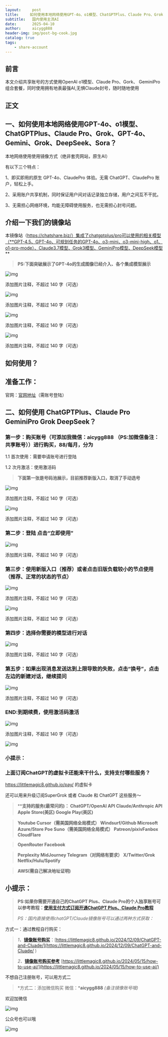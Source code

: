 ```yaml
---
layout:     post
title:     如何使用本地网络使用GPT-4o、o1模型、ChatGPTPlus、Claude Pro、Grok、GPT-4o、Gemini、Grok、DeepSeek？如何突破chatgptplus o1 使用次数限制
subtitle:   国内使用主流AI
date:       2025-04-10
author:     aicygg888
header-img: img/post-bg-cook.jpg
catalog: true
tags:
    - share-account
---
```


## **前言**

本文介绍共享账号的方式使用OpenAI o1模型、Claude Pro、Gork、 GeminiPro组合套餐，同时使用拥有地表最强AI,无惧Claude封号，随时随地使用

## **正文**

## **一、如何使用本地网络使用GPT-4o、o1模型、ChatGPTPlus、Claude Pro、Grok、GPT-4o、Gemini、Grok、DeepSeek、Sora？**

本地网络使用使用镜像方式（绝非套壳网站，原生AI）

有以下三个特点：

1、即买即用的原生 GPT-4o、ClaudePro 体验。无需 ChatGPT、ClaudePro  账户，轻松上手。

2、采用账户共享机制，同时保证用户间对话记录独立存储，用户之间互不干扰。

3、无需担心网络环境，均能无障碍使用服务，也无需担心封号问题。

## 介绍一下我们的镜像站

本镜像站（https://chatshare.biz/）集成了chatgptplus/pro可以使用的相关模型（**GPT-4.5、GPT-4o、可规划任务的GPT-4o、o3-mini、o3-mini-high、o1、o1-pro-mode）、Claude3.7模型、Grok3模型、GeminiPro模型、DeepSeek模型**

> **PS:下面突破展示了GPT-4o的生成图像已经介入、各个集成模型展示**

![img](https://pica.zhimg.com/80/v2-84f79acd978968c719dbc41d244d5076_720w.png)





添加图片注释，不超过 140 字（可选）

![img](https://pic1.zhimg.com/80/v2-020e13d97196b5baada885ddda6ac29f_720w.png)





添加图片注释，不超过 140 字（可选）

![img](https://picx.zhimg.com/80/v2-617cbfce0ce9f235502f80f14888486c_720w.png)





添加图片注释，不超过 140 字（可选）

![img](https://pica.zhimg.com/80/v2-ffcc744a4761e327dd04a9a8efd794a3_720w.png)





添加图片注释，不超过 140 字（可选）

## 如何使用？

## **准备工作：**

官网：[官网地址](https://chatshare.biz/)（需账号登陆）

## **二、如何使用 ChatGPTPlus、Claude Pro GeminiPro Grok DeepSeek？**

### **第一步：购买账号（可添加我微信：aicygg888 （PS:加微信备注：共享账号））进行购买，88/每月，分为**

1.1 首次使用：需要申请账号进行登陆 

1.2 次月激活：使用激活码

> **下面第一张是号码池展示，目前推荐新版入口，取消了手动选号**

![img](https://pic1.zhimg.com/80/v2-893e7fe208dc53cd89ba0ac732bd2936_720w.png)





添加图片注释，不超过 140 字（可选）

![img](https://picx.zhimg.com/80/v2-bd5e8ce3146ff5e8034f8bde15bf9b10_720w.png)





添加图片注释，不超过 140 字（可选）

### **第二步：登陆 点击“立即使用”**

![img](https://picx.zhimg.com/80/v2-9b2bd818f79d93dbc9fb98e93c07990a_720w.png)





添加图片注释，不超过 140 字（可选）

### **第三步：**使用新版入口（推荐）或者点击旧版**负载较小的节点使用（推荐、正常的状态的节点）**

![img](https://pica.zhimg.com/80/v2-bd5e8ce3146ff5e8034f8bde15bf9b10_720w.png)





添加图片注释，不超过 140 字（可选）

![img](https://picx.zhimg.com/80/v2-27f201ee250b0033d5e2601ba6c64524_720w.png)





添加图片注释，不超过 140 字（可选）

### **第四步：选择你需要的模型进行对话**

![img](https://pic1.zhimg.com/80/v2-689d041242b6f8a05f052f9608fb18f3_720w.png)





添加图片注释，不超过 140 字（可选）

### **第五步：如果出现消息发送达到上限导致的失败，点击“换号”，点击左边的新建对话，继续提问**

![img](https://pic1.zhimg.com/80/v2-89a0b85725b7922e719a2910b8515fdd_720w.png)





添加图片注释，不超过 140 字（可选）

### **END:到期续费，使用激活码激活**

![img](https://pica.zhimg.com/80/v2-da9bb9645ec193aa2de3a50520b868ee_720w.png)





添加图片注释，不超过 140 字（可选）

![img](https://picx.zhimg.com/80/v2-6fb442ffcc5edc820e7118f97dd1536e_720w.png)



### 小提示：

### 上面订阅ChatGPT的虚拟卡还能来干什么，支持支付哪些服务？

https://littlemagic8.github.io/pay/ 的虚拟卡

还可以用来升级订阅SuperGrok 或者 Claude 和 ChatGPT 这些服务～

> ****支持的服务(最常问的)： ChatGPT/OpenAI API Claude/Anthropic API Apple Store(美区) Google Play(美区)**

> **Youtube Cursor（需美国网络全局模式） Windsurf/Github Microsoft Azure/Store Poe Suno（需美国网络全局模式） Patreon/pixivFanbox CloudFlare**

> **OpenRouter Facebook**

> **Perplexity MidJourney Telegram（对网络有要求） X/Twitter/Grok Netflix/Hulu/Spotify**

> **AWS(需自己解决地址证明)**

## 小提示：

> **PS:如果你需要开通自己的ChatGPT Plus、Claude Pro的个人独享账号可以参考教程：**[**使用支付方式订阅开通ChatGPT Plus、Claude Pro教程**](https://littlemagic8.github.io/2024/09/04/update-ChatGPT-Plus/) 
>
> *PS：国内直接使用chatGPT/Claude镜像账号可以通过两种方式获取：*

方式一：通过教程自行购买：

> *1、*[**镜像账号购买**](https://littlemagic8.github.io/2024/12/09/ChatGPT-and-Cluade/)：[https://littlemagic8.github.io/2024/12/09/ChatGPT-and-Cluade/](https://littlemagic8.github.io/2024/12/09/ChatGPT-and-Cluade/ ) 
>
> *2、*[**镜像账号购买参考**](https://littlemagic8.github.io/2024/05/15/how-to-use-ai/) [https://littlemagic8.github.io/2024/05/15/how-to-use-ai/](https://littlemagic8.github.io/2024/05/15/how-to-use-ai/)

不想自己注册账号，可以用方式二

> *方式二：添加微信购买 微信：***aicygg888** *(备注镜像账号哦)*

欢迎加微信

![img](https://picx.zhimg.com/80/v2-46f7cfd62d1e94381388ab08b0fea3af_720w.png)

公众号也可以哦

![img](https://pic1.zhimg.com/80/v2-4e622b64238b20948a02e0c988ca5704_720w.png)
